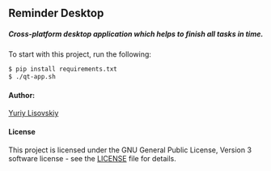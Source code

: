 ## Reminder Desktop

##### Cross-platform desktop application which helps to finish all tasks in time.

To start with this project, run the following:
```bash
$ pip install requirements.txt
$ ./qt-app.sh
```

#### Author:
[Yuriy Lisovskiy](https://github.com/YuriyLisovskiy)

#### License
This project is licensed under the GNU General Public License, Version 3 software license - see the [LICENSE](LICENSE) file for details.
